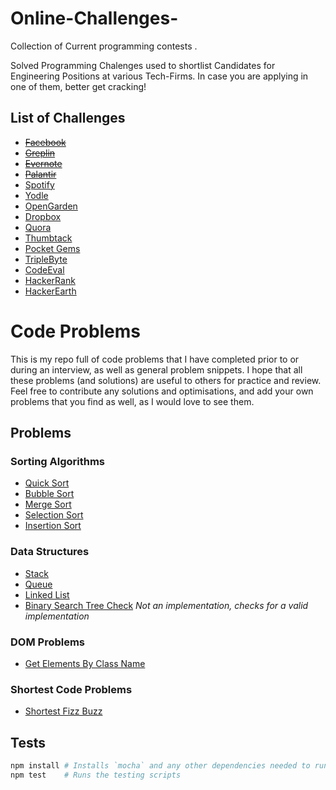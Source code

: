 # Online-Challenges-
Collection of Current programming contests . 

Solved Programming Chalenges used to shortlist Candidates for Engineering Positions at various Tech-Firms.
In case you are applying in one of them, better get cracking!

List of Challenges
------------------

- ~~[Facebook](http://www.facebook.com/careers/puzzles.php)~~
- ~~[Greplin](http://challenge.greplin.com/)~~
- ~~[Evernote](https://evernotechallenge.interviewstreet.com/)~~
- ~~[Palantir](http://www.palantir.com/challenge/)~~
- [Spotify](https://labs.spotify.com/puzzles/)
- [Yodle](http://www.yodlecareers.com/puzzles/)
- [OpenGarden](http://opengarden.com/jobs/)
- [Dropbox](http://hr.gs/redbluebluered)
- [Quora](http://www.quora.com/challenges/)
- [Thumbtack](http://www.thumbtack.com/challenges)
- [Pocket Gems](http://pocketgems.com/teams/engineering/)
- [TripleByte](https://triplebyte.com/)
- [CodeEval](https://www.codeeval.com/open_challenges/)
- [HackerRank](https://www.hackerrank.com/jobs)
- [HackerEarth](https://www.hackerearth.com/challenges/)


# Code Problems

This is my repo full of code problems that I have completed prior to or during an interview, as well as general problem snippets. I hope that all these problems (and solutions) are useful to others for practice and review. Feel free to contribute any solutions and optimisations, and add your own problems that you find as well, as I would love to see them.

## Problems

### Sorting Algorithms

* [Quick Sort](https://github.com/blakeembrey/code-problems/tree/master/problems/quick-sort)
* [Bubble Sort](https://github.com/blakeembrey/code-problems/tree/master/problems/bubble-sort)
* [Merge Sort](https://github.com/blakeembrey/code-problems/tree/master/problems/merge-sort)
* [Selection Sort](https://github.com/blakeembrey/code-problems/tree/master/problems/selection-sort)
* [Insertion Sort](https://github.com/blakeembrey/code-problems/tree/master/problems/insertion-sort)

### Data Structures

* [Stack](https://github.com/blakeembrey/code-problems/tree/master/problems/stack)
* [Queue](https://github.com/blakeembrey/code-problems/tree/master/problems/queue)
* [Linked List](https://github.com/blakeembrey/code-problems/tree/master/problems/linked-list)
* [Binary Search Tree Check](https://github.com/blakeembrey/code-problems/tree/master/problems/binary-search-tree-check) *Not an implementation, checks for a valid implementation*

### DOM Problems

* [Get Elements By Class Name](https://github.com/blakeembrey/code-problems/tree/master/problems/get-elements-by-class-name)

### Shortest Code Problems

* [Shortest Fizz Buzz](https://github.com/blakeembrey/code-problems/tree/master/problems/shortest-fizz-buzz)

## Tests

```sh
npm install # Installs `mocha` and any other dependencies needed to run
npm test    # Runs the testing scripts
```
